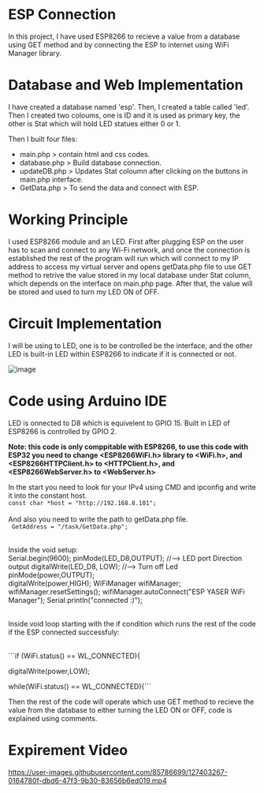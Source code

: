 # ESP Connection

In this project, I have used ESP8266 to recieve a value from a database using GET method and by connecting the ESP to internet using WiFi Manager library.


# Database and Web Implementation

I have created a database named 'esp'. Then, I created a table called 'led'. Then I created two coloums, one is ID and it is used as primary key, the other is Stat which will hold LED statues either 0 or 1.

Then I built four files:
- main.php > contain html and css codes.
- database.php > Build database connection.
- updateDB.php > Updates Stat coloumn after clicking on the buttons in main.php interface.
- GetData.php > To send the data and connect with ESP.


# Working Principle

I used ESP8266 module and an LED. First after plugging ESP on the user has to scan and connect to any Wi-Fi network, and once the connection is established the rest of the program will run which will connect to my IP address to access my virtual server and opens getData.php file to use GET method to retrive the value stored in my local database under Stat column, which depends on the interface on main.php page. After that, the value will be stored and used to turn my LED ON of OFF.


# Circuit Implementation

I will be using to LED, one is to be controlled be the interface, and the other LED is built-in LED within ESP8266 to indicate if it is connected or not.

![image](https://user-images.githubusercontent.com/85786699/127397021-b9606876-f4a7-4876-aa7b-548cfa333162.png)



# Code using Arduino IDE

LED is onnected to D8 which is equivelent to GPIO 15.
Built in LED of ESP8266 is controlled by GPIO 2.

**Note: this code is only comppitable with ESP8266, to use this code with ESP32 you need to change <ESP8266WiFi.h> library to <WiFi.h>, and <ESP8266HTTPClient.h> to <HTTPClient.h>, and <ESP8266WebServer.h> to <WebServer.h>**

In the start you need to look for your IPv4 using CMD and ipconfig and write it into the constant host.
<br>
```const char *host = "http://192.168.8.101";```
<br><br>
And also you need to write the path to getData.php file.<br>
``` GetAddress = "/task/GetData.php";```
<br><br>

Inside the void setup:
<br>
Serial.begin(9600);
    pinMode(LED_D8,OUTPUT); //--> LED port Direction output
    digitalWrite(LED_D8, LOW); //--> Turn off Led  
    pinMode(power,OUTPUT);  
    digitalWrite(power,HIGH);
    WiFiManager wifiManager;
    wifiManager.resetSettings();
    wifiManager.autoConnect("ESP YASER WiFi Manager");
    Serial.println("connected :)");
<br><br>
    
Inside void loop starting with the if condition which runs the rest of the code if the ESP connected successfuly:


<br>
```if (WiFi.status() == WL_CONNECTED){
    
  digitalWrite(power,LOW);
          
  while(WiFi.status() == WL_CONNECTED){```
          
          

Then the rest of the code will operate which use GET method to recieve the value from the database to either turning the LED ON or OFF, code is explained using comments.



# Expirement Video




https://user-images.githubusercontent.com/85786699/127403267-0164780f-dbd6-47f3-9b30-83656b6ed019.mp4



